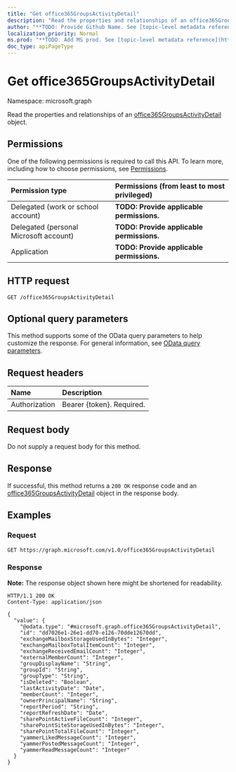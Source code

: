 ```yaml
---
title: "Get office365GroupsActivityDetail"
description: "Read the properties and relationships of an office365GroupsActivityDetail object."
author: "**TODO: Provide Github Name. See [topic-level metadata reference](https://msgo.azurewebsites.net/add/document/guidelines/metadata.html#topic-level-metadata)**"
localization_priority: Normal
ms.prod: "**TODO: Add MS prod. See [topic-level metadata reference](https://msgo.azurewebsites.net/add/document/guidelines/metadata.html#topic-level-metadata)**"
doc_type: apiPageType
---
```


# Get office365GroupsActivityDetail
Namespace: microsoft.graph



Read the properties and relationships of an [office365GroupsActivityDetail](../resources/office365groupsactivitydetail.md) object.

## Permissions
One of the following permissions is required to call this API. To learn more, including how to choose permissions, see [Permissions](/graph/permissions-reference).

|Permission type|Permissions (from least to most privileged)|
|:---|:---|
|Delegated (work or school account)|**TODO: Provide applicable permissions.**|
|Delegated (personal Microsoft account)|**TODO: Provide applicable permissions.**|
|Application|**TODO: Provide applicable permissions.**|

## HTTP request

<!-- {
  "blockType": "ignored"
}
-->
``` http
GET /office365GroupsActivityDetail
```

## Optional query parameters
This method supports some of the OData query parameters to help customize the response. For general information, see [OData query parameters](/graph/query-parameters).

## Request headers
|Name|Description|
|:---|:---|
|Authorization|Bearer {token}. Required.|

## Request body
Do not supply a request body for this method.

## Response

If successful, this method returns a `200 OK` response code and an [office365GroupsActivityDetail](../resources/office365groupsactivitydetail.md) object in the response body.

## Examples

### Request
<!-- {
  "blockType": "request",
  "name": "get_office365groupsactivitydetail"
}
-->
``` http
GET https://graph.microsoft.com/v1.0/office365GroupsActivityDetail
```


### Response
**Note:** The response object shown here might be shortened for readability.
<!-- {
  "blockType": "response",
  "truncated": true,
  "@odata.type": "microsoft.graph.office365GroupsActivityDetail"
}
-->
``` http
HTTP/1.1 200 OK
Content-Type: application/json

{
  "value": {
    "@odata.type": "#microsoft.graph.office365GroupsActivityDetail",
    "id": "dd7026e1-26e1-dd70-e126-70dde12670dd",
    "exchangeMailboxStorageUsedInBytes": "Integer",
    "exchangeMailboxTotalItemCount": "Integer",
    "exchangeReceivedEmailCount": "Integer",
    "externalMemberCount": "Integer",
    "groupDisplayName": "String",
    "groupId": "String",
    "groupType": "String",
    "isDeleted": "Boolean",
    "lastActivityDate": "Date",
    "memberCount": "Integer",
    "ownerPrincipalName": "String",
    "reportPeriod": "String",
    "reportRefreshDate": "Date",
    "sharePointActiveFileCount": "Integer",
    "sharePointSiteStorageUsedInBytes": "Integer",
    "sharePointTotalFileCount": "Integer",
    "yammerLikedMessageCount": "Integer",
    "yammerPostedMessageCount": "Integer",
    "yammerReadMessageCount": "Integer"
  }
}
```

